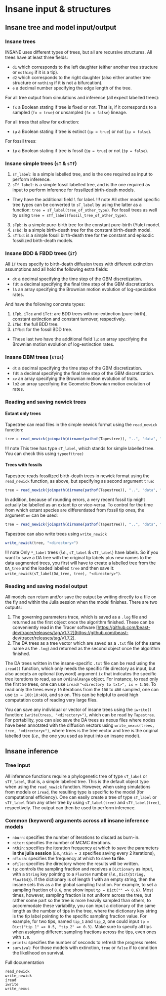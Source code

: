 # Insane input & structures

## Insane tree and model input/output

### Insane trees

INSANE uses different types of trees, but all are recursive structures. All trees have at least three fields: 
  * `d1` which corresponds to the left daughter (either another tree structure or `nothing` if it is a tip).
  * `d2` which corresponds to the right daughter (also either another tree structure or `nothing` if it is not a bifurcation).
  * `e` a decimal number specifying the edge length of the tree.

For all tree output from simulations and inference (all expect labelled trees):
  * `fx` a Boolean stating if tree is fixed or not. That is, if it corresponds to a sampled (`fx = true`) or unsampled (`fx = false`) lineage.

For all trees that allow for extinction:
  * `iμ` a Boolean stating if tree is extinct (`iμ = true`) or not (`iμ = false`).

For fossil trees:
  * `iψ` a Boolean stating if tree is fossil (`iψ = true`) or not (`iψ = false`).


### Insane simple trees (`sT` & `sTf`)

1. `sT_label`: is a simple labelled tree, and is the one required as input to perform inference. 
2. `sTf_label`: is a simple fossil labelled tree, and is the one required as input to perform inference for fossilized birth-death models. 
  * They have the additional field `l` for label.
!!! note 
    All other model specific tree types can be converted to `sT_label` by using the latter as a function: `tree = sT_label(tree_of_other_type)`. For fossil trees as well by using `tree = sTf_label(fossil_tree_of_other_type)`.
3. `sTpb`: is a simple pure-birth tree for the constant pure-birth (Yule) model.
4. `sTbd`: is a simple birth-death tree for the constant birth-death model.
5. `sTfbd`: is a simple fossil birth-death tree for the constant and episodic fossilized birth-death models.


### Insane BDD & FBDD trees (`iT`)

All `iT` trees specify to birth-death diffusion trees with different extinction assumptions and all hold the following extra fields:

  * `dt` a decimal specifying the time step of the GBM discretization.
  * `fdt` a decimal specifying the final time step of the GBM discretization.
  * `lλ` an array specifying the Brownian motion evolution of log-speciation rates.

And have the following concrete types:

1. `iTpb`, `iTce` and `iTct`: are BDD trees with no-extinction (pure-birth), constant extinction and constant turnover, respectively.
2. `iTbd`: the full BDD tree.
3. `iTfbd`: for the fossil BDD tree.
  * These last two have the additional field `lμ`:  an array specifying the Brownian motion evolution of log-extinction rates.

### Insane DBM trees (`sTxs`)

  * `dt` a decimal specifying the time step of the GBM discretization.
  * `fdt` a decimal specifying the final time step of the GBM discretization.
  * `xv` an array specifying the Brownian motion evolution of traits.
  * `lσ2` an array specifying the Geometric Brownian motion evolution of rates.

### Reading and saving newick trees

#### Extant only trees

Tapestree can read files in the simple newick format using the `read_newick` function:
```julia
tree = read_newick(joinpath(dirname(pathof(Tapestree)), "..", "data", "tree_5.tre"))
```

!!! note
    This tree has type `sT_label`, which stands for simple labelled tree. You can check this using `typeof(tree)`

#### Trees with fossils

Tapestree reads fossilized birth-death trees in newick format using the `read_newick` function, as above, but specifying as second argument `true`:
```julia
tree = read_newick(joinpath(dirname(pathof(Tapestree)), "..", "data", "tree_6.tre"), true)
```

In addition, because of rounding errors, a very recent fossil tip might actually be labelled as an extant tip or vice-versa. To control for the time from which extant species are differentiated from fossil tip ones, the argument `ne` can be used:
```julia
tree = read_newick(joinpath(dirname(pathof(Tapestree)), "..", "data", "tree_6.tre"), true, ne = 0.1)
```

Tapestree can also write trees using `write_newick`
```julia
write_newick(tree, "<directory>")
```

!!! note
    Only `*_label` trees (_i.e._, `sT_label` & `sTf_label`) have labels. So if you want to save a DA tree with the original tip labels plus new names to the data augmented trees, you first will have to create a labelled tree from the `DA_tree` and the loaded labelled `tree` and then save it:
    `write_newick(sT_label(DA_tree, tree), "<directory>")`.

### Reading and saving model output

All models can return and/or save the output by writing directly to a file on the fly and within the Julia session when the model finishes. There are two outputs:

1. The governing parameters trace, which is saved as a `.log` file and returned as the first object once the algorithm finished. These can be conveniently read in the Tracer software [https://github.com/beast-dev/tracer/releases/tag/v1.7.2](https://github.com/beast-dev/tracer/releases/tag/v1.7.2).
2. The DA trees as a tree vector which are saved as a `.txt` file (of the same name as the `.log`) and returned as the second object once the algorithm finished. 

The DA trees written in the insane-specific `.txt` file can be read using the `iread()` function, which only needs the specific file directory as input, but also accepts an optional (keyword) argument `ix` that indicates the specific tree iterations to read, as an `OrdinalRange` object. For instance, to read only the first ``50`` trees, one can use `iread("<directory to txt>", ix = 1:50`. To read only the trees every ``10`` iterations from the ``100`` to ``400`` sampled, one can use `ix = 100:10:400`, and so on. This can be helpful to avoid high computation costs of reading very large files.

You can save any individual or vector of insane trees using the `iwrite()` function: `iwrite(trees, "<directory>")`, which can be read by `Tapestree`. For portability, you can also save the DA trees as nexus files where nodes have been annotated with the diffusion vectors using `write_nexus(trees, tree, "<directory>")`, where trees is the tree vector and tree is the original labelled tree (_i.e._, the one you used as input into an insane model).


## Insane inference

### Tree input

All inference functions require a phylogenetic tree of type `sT_label` or `sTf_label`, that is, a simple labelled tree. This is the default object type when using the `read_newick` function. However, when using simulations from models or `iread`, the resulting type is specific to the model (for computational efficiency). One can easily create a tree of type `sT_label` or `sTf_label` from any other tree by using `sT_label(tree)` and `sTf_label(tree)`, respectively. The output can then be used to perform inference.


### Common (keyword) arguments across all insane inference models

* `nburn`: specifies the number of iterations to discard as burn-in.
* `niter`: specifies the number of MCMC iterations. 
* `nthin`: specifies the iteration frequency at which to save the parameters **in the julia session** (_i.e._,`nthin = 2` specifies saving every 2 iterations), 
* `nflush`: specifies the frequency at which to save **to file**. 
* `ofile`: specifies the directory where the results will be written. 
* `tρ`: controls the sampling fraction and receives a `Dictionary` as input, with a `String` key pointing to a `Float64` number (_i.e._, `Dict{String, Float64}`). If the dictionary is of length 1 with an empty string, then the insane sets this as a the global sampling fraction. For example, to set a sampling fraction of `0.6`, one show input `tρ = Dict("" => 0.6)`. Most times, however, sampling fraction is not uniform across the tree, but rather some part so the tree is more heavily sampled than others, to accommodate these variability, you can input a dictionary of the same length as the number of tips in the tree, where the dictionary key string is the tip label pointing to the specific sampling fraction value. For example, for two tips, named `tip_1` and `tip_2`, one could input `tρ = Dict("tip_1" => 0.5, "tip_2" => 0.3)`. Make sure to specify all tips when assigning different sampling fractions across the tips, even ones with `1.0`. 
* `prints`: specifies the number of seconds to refresh the progress meter.
* `survival`: For those models with extinction, `true` or `false` if to condition the likelihood on survival.


Full documentation
```@docs
read_newick
write_newick
iread
iwrite
write_nexus
```
